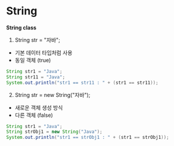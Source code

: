 # String

**String class**
1. String str = "자바";
- 기본 데이터 타입처럼 사용
- 동일 객체 (true)
```java
String str1 = "Java";
String str11 = "Java";
System.out.println("str1 == str11 : " + (str1 == str11));
```

2. String str = new String("자바"); 
- 새로운 객체 생성 방식
- 다른 객체 (false)
```java
String str1 = "Java";
String strObj1 = new String("Java");
System.out.println("str1 == strObj1 : " + (str1 == strObj1));
```
